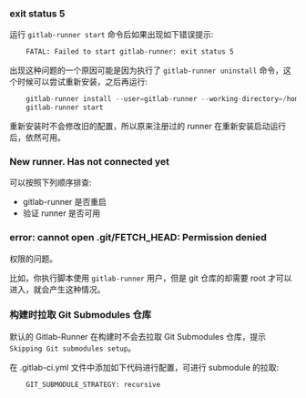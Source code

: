 ### exit status 5

运行 `gitlab-runner start` 命令后如果出现如下错误提示:
```txt
    FATAL: Failed to start gitlab-runner: exit status 5 
```
出现这种问题的一个原因可能是因为执行了 `gitlab-runner uninstall` 命令，这个时候可以尝试重新安装，之后再运行:
```s
    gitlab-runner install --user=gitlab-runner --working-directory=/home/gitlab-runner
    gitlab-runner start
```
重新安装时不会修改旧的配置，所以原来注册过的 runner 在重新安装启动运行后，依然可用。


### New runner. Has not connected yet

可以按照下列顺序排查:
- gitlab-runner 是否重启
- 验证 runner 是否可用


### error: cannot open .git/FETCH_HEAD: Permission denied

权限的问题。

比如，你执行脚本使用 `gitlab-runner` 用户，但是 git 仓库的却需要 root 才可以进入，就会产生这种情况。

### 构建时拉取 Git Submodules 仓库

默认的 Gitlab-Runner 在构建时不会去拉取 Git Submodules 仓库，提示 `Skipping Git submodules setup`。

在 .gitlab-ci.yml 文件中添加如下代码进行配置，可进行 submodule 的拉取:
```sh
    GIT_SUBMODULE_STRATEGY: recursive
```
